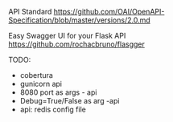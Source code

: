 


API Standard https://github.com/OAI/OpenAPI-Specification/blob/master/versions/2.0.md

Easy Swagger UI for your Flask API
https://github.com/rochacbruno/flasgger


TODO:

- cobertura
- gunicorn api
- 8080 port as args - api
- Debug=True/False as arg -api
- api: redis config file
